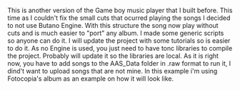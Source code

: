 
This is another version of the Game boy music player that I built before.
This time as I couldn't fix the small cuts that ocurred playing the songs I decided to not use Butano Engine.
With this structure the song now play without cuts and is much easier to "port" any album.
I made some generic scripts so anyone can do it. I will update the project with some tutorials so is easier to do it.
As no Engine is used, you just need to have tonc libraries to compile the project. Probably will update it so the libraries are local.
As it is right now, you have to add songs to the AAS_Data folder in .raw format to run it, I dind't want to upload songs that are not mine. 
In this example i'm using Fotocopia's album as an example on how it will look like.
